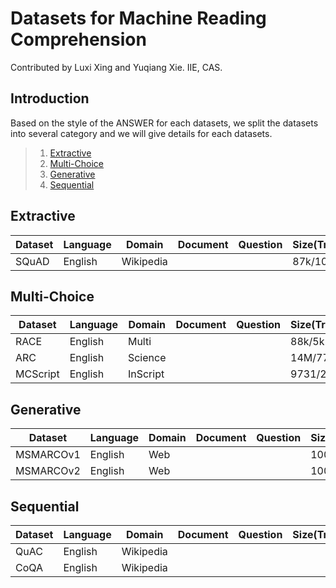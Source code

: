# Datasets for Machine Reading Comprehension

Contributed by Luxi Xing and Yuqiang Xie. IIE, CAS.

## Introduction

Based on the style of the ANSWER for each datasets, we split the datasets into several category and we will give details for each datasets.

>   1. [Extractive](#Extractive)
>   2. [Multi-Choice](#Multi-Choice)
>   3. [Generative](#Generative)
>   4. [Sequential](#Sequential)

## Extractive 


| Dataset | Language | Domain | Document | Question | Size(Train/Dev/Test) | Year | Features |
| --- | --- | --- | --- | --- | --- | --- | --- |
| SQuAD | English | Wikipedia |  |  | 87k/10k | 2016 |  |


## Multi-Choice

| Dataset | Language | Domain | Document | Question | Size(Train/Dev/Test) | Year | Features |
| --- | --- | --- | --- | --- | --- | --- | --- |
| RACE | English | Multi |  |  | 88k/5k | 2017 |  |
| ARC | English | Science |  |  | 14M/7787 | 2018 | hard |
| MCScript | English | InScript |  |  | 9731/2797 | 2018 |  |

## Generative

| Dataset | Language | Domain | Document | Question | Size(Train/Dev/Test) | Year | Features |
| --- | --- | --- | --- | --- | --- | --- | --- |
| MSMARCOv1 | English | Web |  |  | 100k | 2016 |  |
| MSMARCOv2 | English | Web |  |  | 100k | 2018 |  |

## Sequential

| Dataset | Language | Domain | Document | Question | Size(Train/Dev/Test) | Year | Features |
| --- | --- | --- | --- | --- | --- | --- | --- |
| QuAC | English | Wikipedia |  |  |  | 2018 |  |
| CoQA | English | Wikipedia |  |  |  | 2018 |  |
